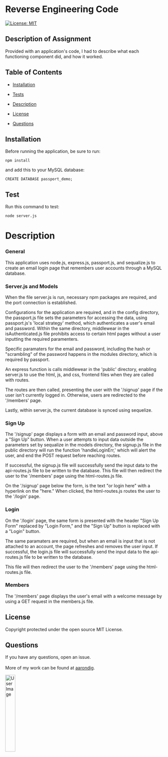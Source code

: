 # Reverse Engineering Code

[![License: MIT](https://img.shields.io/badge/License-MIT-yellow.svg)](https://opensource.org/licenses/MIT)

## Description of Assignment

Provided with an application's code, I had to describe what each functioning component did, and how it worked.

## Table of Contents

* [Installation](#installation)

* [Tests](#test)

* [Description](#description)

* [License](#license)

* [Questions](#questions)

## Installation

Before running the application, be sure to run:

    npm install

and add this to your MySQL database:

    CREATE DATABASE passport_demo;

## Test

Run this command to test:

    node server.js

# Description

### **General** 
This application uses node.js, express.js, passport.js, and sequalize.js to create an email login page that remembers user accounts through a MySQL database. 

### **Server.js and Models** 

When the file server.js is run, necessary npm packages are required, and the port connection is established. 

Configurations for the application are required, and in the config directory, the passport.js file sets the parameters for accessing the data, using passport.js's 'local strategy' method, which authenticates a user's email and password. Within the same directory, middlewear in the isAuthenticated.js file prohibits access to certain html pages without a user inputting the required paramenters. 

Specific paramaters for the email and password, including the hash or "scrambling" of the password happens in the modules directory, which is required by passport. 

An express function is calls middlewear in the 'public' directory, enabling server.js to use the html, js, and css, frontend files when they are called with routes.

The routes are then called, presenting the user with the '/signup' page if the user isn't currently logged in. Otherwise, users are redirected to the '/members' page. 

Lastly, within server.js, the current database is synced using sequelize. 

### **Sign Up** 

The '/signup' page displays a form with an email and password input, above a "Sign Up" button. When a user attempts to input data outside the parameters set by sequalize in the models directory, the signup.js file in the public directory will run the function 'handleLoginErr,' which will alert the user, and end the POST request before reaching routes.

If successful, the signup.js file will successfully send the input data to the api-routes.js file to be written to the database. This file will then redirect the user to the '/members' page using the html-routes.js file. 

On the '/signup' page below the form, is the text "or login here" with a hyperlink on the "here." When clicked, the html-routes.js routes the user to the '/login' page. 

### **Login** 

On the '/login' page, the same form is presented with the header "Sign Up Form" replaced by "Login Form," and the "Sign Up" button is replaced with a "Login" button. 

The same paramaters are required, but when an email is input that is not attached to an account, the page refreshes and removes the user input. If successful, the login.js file will successfully send the input data to the api-routes.js file to be written to the database. 

This file will then redirect the user to the '/members' page using the html-routes.js file.

### **Members** 

The '/members' page displays the user's email with a welcome message by using a GET request in the members.js file. 


## License

Copyright protected under the open source MIT License.

## Questions

If you have any questions, open an issue.
<br>
<br>
More of my work can be found at [aarondig](https://github.com/aarondig).

<img src="https://avatars3.githubusercontent.com/u/70933425?v=4" width="25%" alt="User Image">
    













